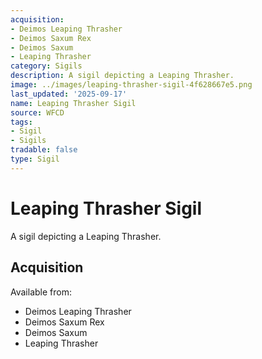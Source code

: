 ```yaml
---
acquisition:
- Deimos Leaping Thrasher
- Deimos Saxum Rex
- Deimos Saxum
- Leaping Thrasher
category: Sigils
description: A sigil depicting a Leaping Thrasher.
image: ../images/leaping-thrasher-sigil-4f628667e5.png
last_updated: '2025-09-17'
name: Leaping Thrasher Sigil
source: WFCD
tags:
- Sigil
- Sigils
tradable: false
type: Sigil
---
```


# Leaping Thrasher Sigil

A sigil depicting a Leaping Thrasher.

## Acquisition

Available from:
- Deimos Leaping Thrasher
- Deimos Saxum Rex
- Deimos Saxum
- Leaping Thrasher


